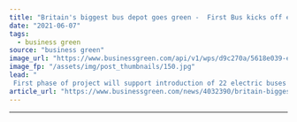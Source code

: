 ```yaml
---
title: "Britain's biggest bus depot goes green -  First Bus kicks off electric retrofit of Glasgow hub"
date: "2021-06-07"
tags: 
  - business green
source: "business green"
image_url: "https://www.businessgreen.com/api/v1/wps/d9c270a/5618e039-e2c6-4cdd-a4e7-83fea098e759/10/GreenEconomyFund-10-185x114.jpg"
image_fp: "/assets/img/post_thumbnails/150.jpg"
lead: "
 First phase of project will support introduction of 22 electric buses on Glasgow streets ahead of the COP26 UN climate summit in November ..."
article_url: "https://www.businessgreen.com/news/4032390/britain-biggest-bus-depot-goes-green-bus-kicks-electric-retrofit-glasgow-hub"
---
```


---

